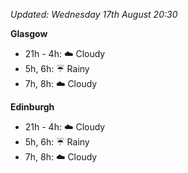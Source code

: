 *Updated: Wednesday 17th August 20:30*

**Glasgow**

* 21h - 4h: :cloud: Cloudy
* 5h, 6h: :umbrella: Rainy
* 7h, 8h: :cloud: Cloudy

**Edinburgh**

* 21h - 4h: :cloud: Cloudy
* 5h, 6h: :umbrella: Rainy
* 7h, 8h: :cloud: Cloudy
